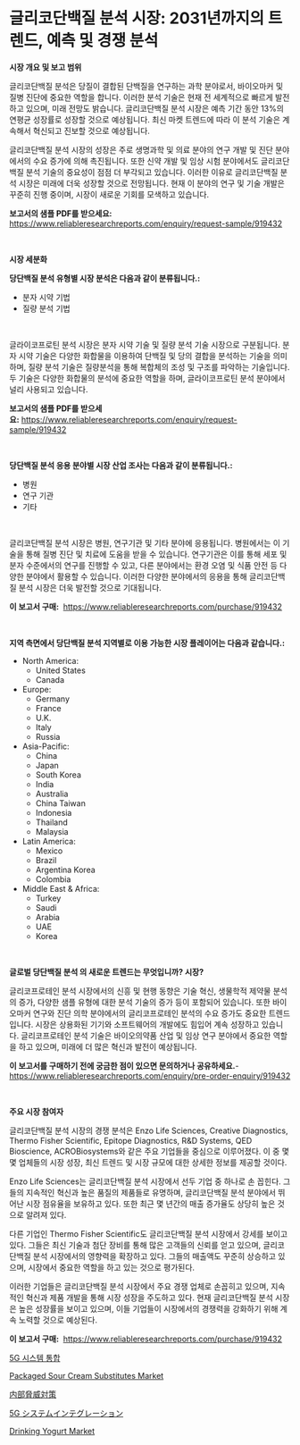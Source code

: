 <p><h1>글리코단백질 분석 시장: 2031년까지의 트렌드, 예측 및 경쟁 분석</h1></p><p><strong>시장 개요 및 보고 범위</strong></p>
<p><p>글리코단백질 분석은 당질이 결합된 단백질을 연구하는 과학 분야로서, 바이오마커 및 질병 진단에 중요한 역할을 합니다. 이러한 분석 기술은 현재 전 세계적으로 빠르게 발전하고 있으며, 미래 전망도 밝습니다. 글리코단백질 분석 시장은 예측 기간 동안 13%의 연평균 성장률로 성장할 것으로 예상됩니다. 최신 마켓 트렌드에 따라 이 분석 기술은 계속해서 혁신되고 진보할 것으로 예상됩니다.</p><p>글리코단백질 분석 시장의 성장은 주로 생명과학 및 의료 분야의 연구 개발 및 진단 분야에서의 수요 증가에 의해 촉진됩니다. 또한 신약 개발 및 임상 시험 분야에서도 글리코단백질 분석 기술의 중요성이 점점 더 부각되고 있습니다. 이러한 이유로 글리코단백질 분석 시장은 미래에 더욱 성장할 것으로 전망됩니다. 현재 이 분야의 연구 및 기술 개발은 꾸준히 진행 중이며, 시장이 새로운 기회를 모색하고 있습니다.</p></p>
<p><strong>보고서의 샘플 PDF를 받으세요:</strong> <a href="https://www.reliableresearchreports.com/enquiry/request-sample/919432">https://www.reliableresearchreports.com/enquiry/request-sample/919432</a></p>
<p>&nbsp;</p>
<p><strong>시장 세분화</strong></p>
<p><strong>당단백질 분석 유형별 시장 분석은 다음과 같이 분류됩니다.:</strong></p>
<p><ul><li>분자 시약 기법</li><li>질량 분석 기법</li></ul></p>
<p>&nbsp;</p>
<p><p>글라이코프로틴 분석 시장은 분자 시약 기술 및 질량 분석 기술 시장으로 구분됩니다. 분자 시약 기술은 다양한 화합물을 이용하여 단백질 및 당의 결합을 분석하는 기술을 의미하며, 질량 분석 기술은 질량분석을 통해 복합체의 조성 및 구조를 파악하는 기술입니다. 두 기술은 다양한 화합물의 분석에 중요한 역할을 하며, 글라이코프로틴 분석 분야에서 널리 사용되고 있습니다.</p></p>
<p><strong>보고서의 샘플 PDF를 받으세요:</strong>&nbsp;<a href="https://www.reliableresearchreports.com/enquiry/request-sample/919432">https://www.reliableresearchreports.com/enquiry/request-sample/919432</a></p>
<p>&nbsp;</p>
<p><strong> 당단백질 분석 응용 분야별 시장 산업 조사는 다음과 같이 분류됩니다.:</strong></p>
<p><ul><li>병원</li><li>연구 기관</li><li>기타</li></ul></p>
<p>&nbsp;</p>
<p><p>글리코단백질 분석 시장은 병원, 연구기관 및 기타 분야에 응용됩니다. 병원에서는 이 기술을 통해 질병 진단 및 치료에 도움을 받을 수 있습니다. 연구기관은 이를 통해 세포 및 분자 수준에서의 연구를 진행할 수 있고, 다른 분야에서는 환경 오염 및 식품 안전 등 다양한 분야에서 활용할 수 있습니다. 이러한 다양한 분야에서의 응용을 통해 글리코단백질 분석 시장은 더욱 발전할 것으로 기대됩니다.</p></p>
<p><strong>이 보고서 구매:</strong>&nbsp; <a href="https://www.reliableresearchreports.com/purchase/919432">https://www.reliableresearchreports.com/purchase/919432</a></p>
<p>&nbsp;</p>
<p><strong>지역 측면에서 당단백질 분석 지역별로 이용 가능한 시장 플레이어는 다음과 같습니다.:</strong></p>
<p><ul>
    <li>
        North America:
        <ul>
            <li>United States</li>
            <li>Canada</li>
        </ul>
    </li>
    <li>
        Europe:
        <ul>
            <li>Germany</li>
            <li>France</li>
            <li>U.K.</li>
            <li>Italy</li>
            <li>Russia</li>
        </ul>
    </li>
    <li>
        Asia-Pacific:
        <ul>
            <li>China</li>
            <li>Japan</li>
            <li>South Korea</li>
            <li>India</li>
            <li>Australia</li>
            <li>China Taiwan</li>
            <li>Indonesia</li>
            <li>Thailand</li>
            <li>Malaysia</li>
        </ul>
    </li>
    <li>
        Latin America:
        <ul>
            <li>Mexico</li>
            <li>Brazil</li>
            <li>Argentina Korea</li>
            <li>Colombia</li>
        </ul>
    </li>
    <li>
        Middle East & Africa:
        <ul>
            <li>Turkey</li>
            <li>Saudi</li>
            <li>Arabia</li>
            <li>UAE</li>
            <li>Korea</li>
        </ul>
    </li>
    </ul></p>
<p>&nbsp;</p>
<p><strong>글로벌 당단백질 분석 의 새로운 트렌드는 무엇입니까? 시장?</strong></p>
<p><p>글리코프로테인 분석 시장에서의 신흥 및 현행 동향은 기술 혁신, 생물학적 제약물 분석의 증가, 다양한 샘플 유형에 대한 분석 기술의 증가 등이 포함되어 있습니다. 또한 바이오마커 연구와 진단 의학 분야에서의 글리코프로테인 분석의 수요 증가도 중요한 트렌드입니다. 시장은 상용화된 기기와 소프트웨어의 개발에도 힘입어 계속 성장하고 있습니다. 글리코프로테인 분석 기술은 바이오의약품 산업 및 임상 연구 분야에서 중요한 역할을 하고 있으며, 미래에 더 많은 혁신과 발전이 예상됩니다.</p></p>
<p><strong>이 보고서를 구매하기 전에 궁금한 점이 있으면 문의하거나 공유하세요.</strong>- <a href="https://www.reliableresearchreports.com/enquiry/pre-order-enquiry/919432">https://www.reliableresearchreports.com/enquiry/pre-order-enquiry/919432</a></p>
<p>&nbsp;</p>
<p><strong>주요 시장 참여자</strong></p>
<p><p>글리코단백질 분석 시장의 경쟁 분석은 Enzo Life Sciences, Creative Diagnostics, Thermo Fisher Scientific, Epitope Diagnostics, R&D Systems, QED Bioscience, ACROBiosystems와 같은 주요 기업들을 중심으로 이루어졌다. 이 중 몇몇 업체들의 시장 성장, 최신 트렌드 및 시장 규모에 대한 상세한 정보를 제공할 것이다.</p><p>Enzo Life Sciences는 글리코단백질 분석 시장에서 선두 기업 중 하나로 손 꼽힌다. 그들의 지속적인 혁신과 높은 품질의 제품들로 유명하며, 글리코단백질 분석 분야에서 뛰어난 시장 점유율을 보유하고 있다. 또한 최근 몇 년간의 매출 증가율도 상당히 높은 것으로 알려져 있다.</p><p>다른 기업인 Thermo Fisher Scientific도 글리코단백질 분석 시장에서 강세를 보이고 있다. 그들은 최신 기술과 첨단 장비를 통해 많은 고객들의 신뢰를 얻고 있으며, 글리코단백질 분석 시장에서의 영향력을 확장하고 있다. 그들의 매출액도 꾸준히 상승하고 있으며, 시장에서 중요한 역할을 하고 있는 것으로 평가된다.</p><p>이러한 기업들은 글리코단백질 분석 시장에서 주요 경쟁 업체로 손꼽히고 있으며, 지속적인 혁신과 제품 개발을 통해 시장 성장을 주도하고 있다. 현재 글리코단백질 분석 시장은 높은 성장률을 보이고 있으며, 이들 기업들이 시장에서의 경쟁력을 강화하기 위해 계속 노력할 것으로 예상된다.</p></p>
<p><strong>이 보고서 구매:</strong>&nbsp;&nbsp;<a href="https://www.reliableresearchreports.com/purchase/919432">https://www.reliableresearchreports.com/purchase/919432</a></p>
<p><p><a href="https://github.com/laholand/Market-Research-Report-List-2/blob/main/7262208182889.md">5G 시스템 통합</a></p><p><a href="https://github.com/dimitrishawkinswaynenp91rgz/Market-Research-Report-List-1/blob/main/packaged-sour-cream-substitutes-market.md">Packaged Sour Cream Substitutes Market</a></p><p><a href="https://github.com/mohamedbakry57/Market-Research-Report-List-2/blob/main/7256521182893.md">内部脅威対策</a></p><p><a href="https://github.com/lababdou/Market-Research-Report-List-2/blob/main/4713647182894.md">5G システムインテグレーション</a></p><p><a href="https://github.com/changoleonlaverguenzanoexiste/Market-Research-Report-List-2/blob/main/drinking-yogurt-market.md">Drinking Yogurt Market</a></p></p>
